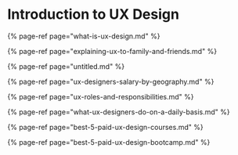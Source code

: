 # Introduction to UX Design

{% page-ref page="what-is-ux-design.md" %}

{% page-ref page="explaining-ux-to-family-and-friends.md" %}

{% page-ref page="untitled.md" %}

{% page-ref page="ux-designers-salary-by-geography.md" %}

{% page-ref page="ux-roles-and-responsibilities.md" %}

{% page-ref page="what-ux-designers-do-on-a-daily-basis.md" %}

{% page-ref page="best-5-paid-ux-design-courses.md" %}

{% page-ref page="best-5-paid-ux-design-bootcamp.md" %}



